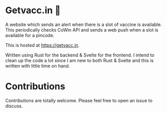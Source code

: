 # Getvacc.in :syringe:
A website which sends an alert when there is a slot of vaccine is available. This periodically checks CoWin API and sends a web push when a slot is available for a pincode.

This is hosted at https://getvacc.in.

Written using Rust for the backend & Svelte for the frontend. I intend to clean up the code a lot since I am new to both Rust & Svelte and this is written with little time on hand.

# Contributions
Contributions are totally welcome. Please feel free to open an issue to discuss.